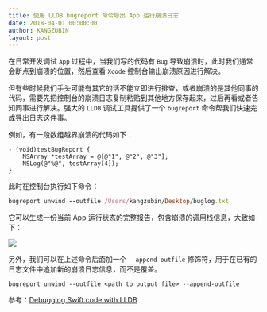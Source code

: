 ```yaml
---
title: 使用 LLDB bugreport 命令导出 App 运行崩溃日志
date: 2018-04-01 00:00:00
author: KANGZUBIN
layout: post
---
```



在日常开发调试 `App` 过程中，当我们写的代码有 `Bug` 导致崩溃时，此时我们通常会断点到崩溃的位置，然后查看 `Xcode` 控制台输出崩溃原因进行解决。

但有些时候我们手头可能有其它的活不能立即进行排查，或者崩溃的是其他同事的代码，需要先把控制台的崩溃日志复制粘贴到其他地方保存起来，过后再看或者告知同事进行解决。强大的 `LLDB` 调试工具提供了一个 `bugreport` 命令帮我们快速完成导出日志这件事。

例如，有一段数组越界崩溃的代码如下：

```objc
- (void)testBugReport {
    NSArray *testArray = @[@"1", @"2", @"3"];
    NSLog(@"%@", testArray[4]);
}
```

此时在控制台执行如下命令：

```ruby
bugreport unwind --outfile /Users/kangzubin/Desktop/buglog.txt
```

它可以生成一份当前 App 运行状态的完整报告，包含崩溃的调用栈信息，大致如下：

![](https://github.com/iOS-Tips/iOS-tech-set/blob/master/images/2018/04/7-1.png?raw=true)

另外，我们可以在上述命令后面加一个 `--append-outfile` 修饰符，用于在已有的日志文件中追加新的崩溃日志信息，而不是覆盖。

```
bugreport unwind --outfile <path to output file> --append-outfile
```

参考：[Debugging Swift code with LLDB](https://medium.com/flawless-app-stories/debugging-swift-code-with-lldb-b30c5cf2fd49)
